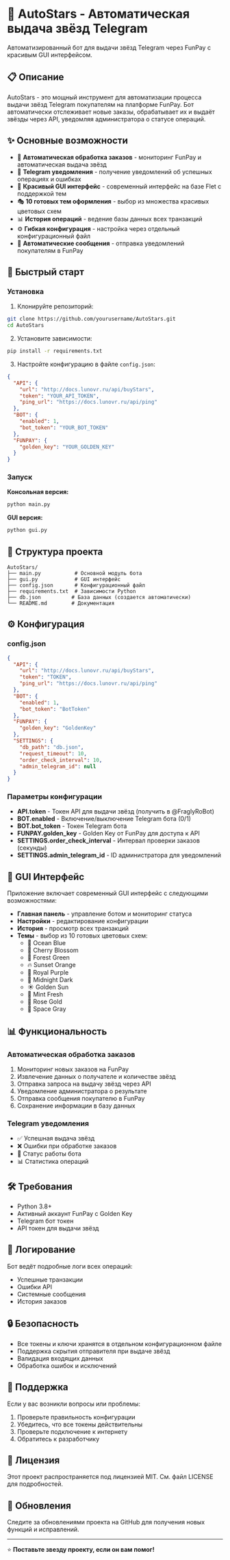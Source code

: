 # 🌟 AutoStars - Автоматическая выдача звёзд Telegram

Автоматизированный бот для выдачи звёзд Telegram через FunPay с красивым GUI интерфейсом.

## 📋 Описание

AutoStars - это мощный инструмент для автоматизации процесса выдачи звёзд Telegram покупателям на платформе FunPay. Бот автоматически отслеживает новые заказы, обрабатывает их и выдаёт звёзды через API, уведомляя администратора о статусе операций.

## ✨ Основные возможности

- 🤖 **Автоматическая обработка заказов** - мониторинг FunPay и автоматическая выдача звёзд
- 📱 **Telegram уведомления** - получение уведомлений об успешных операциях и ошибках
- 🎨 **Красивый GUI интерфейс** - современный интерфейс на базе Flet с поддержкой тем
- 🎭 **10 готовых тем оформления** - выбор из множества красивых цветовых схем
- 📊 **История операций** - ведение базы данных всех транзакций
- ⚙️ **Гибкая конфигурация** - настройка через отдельный конфигурационный файл
- 🔄 **Автоматические сообщения** - отправка уведомлений покупателям в FunPay

## 🚀 Быстрый старт

### Установка

1. Клонируйте репозиторий:
```bash
git clone https://github.com/yourusername/AutoStars.git
cd AutoStars
```

2. Установите зависимости:
```bash
pip install -r requirements.txt
```

3. Настройте конфигурацию в файле `config.json`:
```json
{
  "API": {
    "url": "http://docs.lunovr.ru/api/buyStars",
    "token": "YOUR_API_TOKEN",
    "ping_url": "https://docs.lunovr.ru/api/ping"
  },
  "BOT": {
    "enabled": 1,
    "bot_token": "YOUR_BOT_TOKEN"
  },
  "FUNPAY": {
    "golden_key": "YOUR_GOLDEN_KEY"
  }
}
```

### Запуск

**Консольная версия:**
```bash
python main.py
```

**GUI версия:**
```bash
python gui.py
```

## 📁 Структура проекта

```
AutoStars/
├── main.py           # Основной модуль бота
├── gui.py            # GUI интерфейс
├── config.json       # Конфигурационный файл
├── requirements.txt  # Зависимости Python
├── db.json          # База данных (создается автоматически)
└── README.md        # Документация
```

## ⚙️ Конфигурация

### config.json

```json
{
  "API": {
    "url": "http://docs.lunovr.ru/api/buyStars",
    "token": "TOKEN",
    "ping_url": "https://docs.lunovr.ru/api/ping"
  },
  "BOT": {
    "enabled": 1,
    "bot_token": "BotToken"
  },
  "FUNPAY": {
    "golden_key": "GoldenKey"
  },
  "SETTINGS": {
    "db_path": "db.json",
    "request_timeout": 10,
    "order_check_interval": 10,
    "admin_telegram_id": null
  }
}
```

### Параметры конфигурации

- **API.token** - Токен API для выдачи звёзд (получить в @FraglyRoBot)
- **BOT.enabled** - Включение/выключение Telegram бота (0/1)
- **BOT.bot_token** - Токен Telegram бота
- **FUNPAY.golden_key** - Golden Key от FunPay для доступа к API
- **SETTINGS.order_check_interval** - Интервал проверки заказов (секунды)
- **SETTINGS.admin_telegram_id** - ID администратора для уведомлений

## 🎨 GUI Интерфейс

Приложение включает современный GUI интерфейс с следующими возможностями:

- **Главная панель** - управление ботом и мониторинг статуса
- **Настройки** - редактирование конфигурации
- **История** - просмотр всех транзакций
- **Темы** - выбор из 10 готовых цветовых схем:
  - 🌊 Ocean Blue
  - 🌸 Cherry Blossom
  - 🌿 Forest Green
  - 🔥 Sunset Orange
  - 💜 Royal Purple
  - 🌙 Midnight Dark
  - ☀️ Golden Sun
  - 🍃 Mint Fresh
  - 🌹 Rose Gold
  - 🌌 Space Gray

## 📊 Функциональность

### Автоматическая обработка заказов

1. Мониторинг новых заказов на FunPay
2. Извлечение данных о получателе и количестве звёзд
3. Отправка запроса на выдачу звёзд через API
4. Уведомление администратора о результате
5. Отправка сообщения покупателю в FunPay
6. Сохранение информации в базу данных

### Telegram уведомления

- ✅ Успешная выдача звёзд
- ❌ Ошибки при обработке заказов
- 🔄 Статус работы бота
- 📊 Статистика операций

## 🛠️ Требования

- Python 3.8+
- Активный аккаунт FunPay с Golden Key
- Telegram бот токен
- API токен для выдачи звёзд

## 📝 Логирование

Бот ведёт подробные логи всех операций:
- Успешные транзакции
- Ошибки API
- Системные сообщения
- История заказов

## 🔒 Безопасность

- Все токены и ключи хранятся в отдельном конфигурационном файле
- Поддержка скрытия отправителя при выдаче звёзд
- Валидация входящих данных
- Обработка ошибок и исключений

## 🤝 Поддержка

Если у вас возникли вопросы или проблемы:

1. Проверьте правильность конфигурации
2. Убедитесь, что все токены действительны
3. Проверьте подключение к интернету
4. Обратитесь к разработчику

## 📄 Лицензия

Этот проект распространяется под лицензией MIT. См. файл LICENSE для подробностей.

## 🔄 Обновления

Следите за обновлениями проекта на GitHub для получения новых функций и исправлений.

---

⭐ **Поставьте звезду проекту, если он вам помог!**